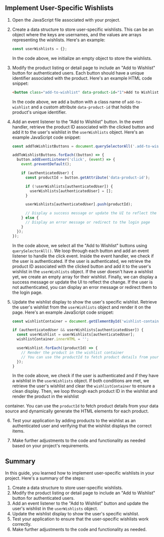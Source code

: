 

## Implement User-Specific Wishlists

1. Open the JavaScript file associated with your project.

2. Create a data structure to store user-specific wishlists. This can be an object where the keys are usernames, and the values are arrays representing the wishlists. Here's an example:

   ```javascript
   const userWishlists = {};
   ```

   In the code above, we initialize an empty object to store the wishlists.

3. Modify the product listing or detail page to include an "Add to Wishlist" button for authenticated users. Each button should have a unique identifier associated with the product. Here's an example HTML code snippet:

   ```html
   <button class="add-to-wishlist" data-product-id="1">Add to Wishlist</button>
   ```

   In the code above, we add a button with a class name of `add-to-wishlist` and a custom attribute `data-product-id` that holds the product's unique identifier.

4. Add an event listener to the "Add to Wishlist" button. In the event handler, retrieve the product ID associated with the clicked button and add it to the user's wishlist in the `userWishlists` object. Here's an example JavaScript code snippet:

   ```javascript
   const addToWishlistButtons = document.querySelectorAll('.add-to-wishlist');

   addToWishlistButtons.forEach((button) => {
     button.addEventListener('click', (event) => {
       event.preventDefault();

       if (authenticatedUser) {
         const productId = button.getAttribute('data-product-id');

         if (!userWishlists[authenticatedUser]) {
           userWishlists[authenticatedUser] = [];
         }

         userWishlists[authenticatedUser].push(productId);

         // Display a success message or update the UI to reflect the change
       } else {
         // Display an error message or redirect to the login page
       }
     });
   });
   ```

   In the code above, we select all the "Add to Wishlist" buttons using `querySelectorAll()`. We loop through each button and add an event listener to handle the click event. Inside the event handler, we check if the user is authenticated. If the user is authenticated, we retrieve the product ID associated with the clicked button and add it to the user's wishlist in the `userWishlists` object. If the user doesn't have a wishlist yet, we create an empty array for their wishlist. Finally, we can display a success message or update the UI to reflect the change. If the user is not authenticated, you can display an error message or redirect them to the login page.

5. Update the wishlist display to show the user's specific wishlist. Retrieve the user's wishlist from the `userWishlists` object and render it on the page. Here's an example JavaScript code snippet:

   ```javascript
   const wishlistContainer = document.getElementById('wishlist-container');

   if (authenticatedUser && userWishlists[authenticatedUser]) {
     const userWishlist = userWishlists[authenticatedUser];
     wishlistContainer.innerHTML = '';

     userWishlist.forEach((productId) => {
       // Render the product in the wishlist container
       // You can use the productId to fetch product details from your data source
     });
   }
   ```

   In the code above, we check if the user is authenticated and if they have a wishlist in the `userWishlists` object. If both conditions are met, we retrieve the user's wishlist and clear the `wishlistContainer` to ensure a clean display. Then, we loop through each product ID in the wishlist and render the product in the wishlist

 container. You can use the `productId` to fetch product details from your data source and dynamically generate the HTML elements for each product.

6. Test your application by adding products to the wishlist as an authenticated user and verifying that the wishlist displays the correct items.

7. Make further adjustments to the code and functionality as needed based on your project's requirements.

## Summary

In this guide, you learned how to implement user-specific wishlists in your project. Here's a summary of the steps:

1. Create a data structure to store user-specific wishlists.
2. Modify the product listing or detail page to include an "Add to Wishlist" button for authenticated users.
3. Add an event listener to the "Add to Wishlist" button and update the user's wishlist in the `userWishlists` object.
4. Update the wishlist display to show the user's specific wishlist.
5. Test your application to ensure that the user-specific wishlists work correctly.
6. Make further adjustments to the code and functionality as needed.

